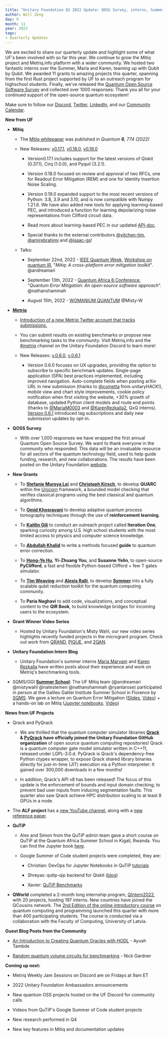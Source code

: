 ```yaml
---
title: "Unitary Foundation Q3 2022 Update: QOSS Survey, interns, Summer school and 7 new projects!"
author: Will Zeng
day: 9
month: 11
year: 2022
tags:
- Quarterly Updates
---
```


We are excited to share our quarterly update and highlight some of what
UF's been involved with so far this year. We continue to grow the Mitiq
project and Metriq.info platform with a wider community. We hosted two
fantastic interns over the Summer, Maria and Karen, teaming up with
Qubit by Qubit. We awarded 11 grants to amazing projects this quarter,
spanning from the first Rust project supported by UF to an outreach
program for highschool students. Finally, we've released the [Quantum
Open Source Software
Survey](https://unitary.foundation/posts/2022_survey_results.html) and
collected over 1000 responses: Thank you all for your continued support
of the open-source quantum ecosystem!

Make sure to follow our
[Discord](https://discord.com/invite/JqVGmpkP96),
[Twitter](https://twitter.com/unitaryfund), [LinkedIn](https://www.linkedin.com/company/unitary-fund/),
and our [Community
Calendar](https://calendar.google.com/calendar/u/0/embed?src=c_mgqdq6hj2isi4d6h467kfqvg60@group.calendar.google.com).

**New from UF**

-   **Mitiq**

    -   The [Mitiq whitepaper](https://quantum-journal.org/papers/q-2022-08-11-774/)
       was published in *Quantum **6**, 774 (2022)*

    -   New Releases:
       [v0.17.1](https://github.com/unitaryfund/mitiq/releases/tag/v0.17.1),
       [v0.18.0](https://github.com/unitaryfund/mitiq/releases/tag/v0.18.0),
       [v0.19.0](https://github.com/unitaryfund/mitiq/releases/tag/v0.19.0)

        -   Version0.17.1 includes support for the latest versions of
           Qiskit (0.37.1), Cirq (1.0.0), and Pyquil (3.2.1).

        -   Version 0.18.0 focused on review and approval of two RFCs,
           one for Readout Error Mitigation (REM) and one for
           Identity Insertion Noise Scaling.

        -   Version 0.19.0 expanded support to the most recent versions
           of Python: 3.8, 3.9 and 3.10, and is now compatible with
           Numpy 1.21.6. We have also added new tools for applying
           learning-based PEC, and introduced a function for learning
           depolarizing noise representations from Clifford circuit
           data.

        -   Read more about learning-based PEC in our updated
           [API-doc](https://mitiq.readthedocs.io/en/latest/apidoc.html#module-mitiq.pec.representations.biased_noise).

        -   Special thanks to the external contributors
           [\@yitchen-tim](https://github.com/yitchen-tim),
           [\@amirebrahimi](https://github.com/amirebrahimi) and
           [\@isaac-gs](https://github.com/isaac-gs)!

    -   Talks:

        -   September 22nd, 2022 - [IEEE Quantum
           Week](https://qce.quantum.ieee.org/2022/), [Workshop on
           quantum
           IR](https://qce.quantum.ieee.org/2022/workshops-program/#alexandermccaskey),
           \"*Mitiq: A cross-platform error mitigation toolkit*\".
           \@andreamari

        -   September 13th, 2022 - [Quantum Africa 6
           Conference](https://qa.eaifr.org/), \"*Quantum Error
           Mitigation: An open-source software approach*\".
           \@nathanshammah

        -   August 15th, 2022 - [WOMANIUM
           QUANTUM](https://www.youtube.com/watch?v=3LAHjmSuyO8&list=PL-VMs2BCTI_lklMMfY4iMdETT19rgZe5o)
           \@Misty-W

-   [**Metriq**](https://metriq.info/)

    -   [Introduction of a new Metriq Twitter account that tracks submissions.](https://twitter.com/MetriqInfo)

    -   You can submit results on existing benchmarks or propose new
       benchmarking tasks to the community. Visit Metriq.info and the
       [\#metriq](https://discord.com/channels/764231928676089909/818208195612639304)
       channel on the Unitary Foundation Discord to learn more!

    -   New Releases:
       [v.0.6.0](https://github.com/unitaryfund/metriq-app/releases/tag/v0.6.0),
       [v.0.6.1](https://github.com/unitaryfund/metriq-app/releases/tag/v0.6.1)

        -   Version 0.6.0 focuses on UX upgrades, providing the option to
           subscribe to specific benchmark updates. Single-page
           application (SPA) best practices implemented, including
           improved navigation. Auto-complete fields when pasting
           arXiv URL in new submission (thanks to
           [\@cometta](https://github.com/cometta) from
           unitaryHACK!), mobile view and chart style improvements,
           cookie policy notification when first visiting the
           website, +30% growth of database, updated Python client
           models and route end points (thanks to
           [\@MariaM0003](https://github.com/MariaM0003) and
           [\@KarenRezkalla2](https://github.com/KarenRezkalla2), QxQ
           interns). [Version 0.6.1](https://twitter.com/MetriqInfo/status/1572212471074791425)
           introduced tag subscriptions and daily new submission
           updates by opt-in.

-   **QOSS Survey**

    -   With over 1,000 responses we have wrapped the first annual
       Quantum Open Source Survey. We want to thank everyone in the
       community who responded. This data will be an invaluable
       resource for all sectors of the quantum technology field, used
       to help guide funding, research, and new collaborations. The
       results have been posted on the Unitary Foundation
       [website](https://unitary.foundation/posts/2022_survey_results.html).

-   **New Grants**

    -   To [**Stefanie Muroya
       Lei**](https://twitter.com/SMuroyaLei) and [**Christoph
       Kirsch**](https://twitter.com/christophkirsch), to
       develop **QUARC** within the
       [Unicorn](https://github.com/cksystemsgroup/unicorn)
       framework, a bounded model checking that verifies classical
       programs using the best classical and quantum algorithms.

    -   To [**Omid
       Khosravani**](https://twitter.com/omidkhosravaniq) to
       develop adaptive quantum process tomography techniques through
       the use of **reinforcement learning**.

    -   To **[Kaitlin
       Gili](https://www.linkedin.com/in/kaitlin-gili/)** to
       conduct an outreach project called **Iteration One**, sparking
       curiosity among U.S. high school students with the most
       limited access to physics and computer science knowledge.

    -   To **[Abdullah
       Khalid](https://twitter.com/abdullahkhalids)** to write
       a methods focused **guide** to quantum error correction.

    -   To [**Hong-Ye Hu**](https://twitter.com/hongyehu1),
       **Yi-Zhuang You**, and **Susanne Yelin**, to open-source
       **PyClifford**, a fast and flexible Python-based Clifford +
       few T gates simulator.

    -   To [**Tim
       Weaving**](https://www.linkedin.com/in/tim-weaving-61b47912a/)
       and [**Alexis
       Ralli**](https://www.linkedin.com/in/alexis-ralli-293931b0/),
       to develop
       [**Symmer**](https://github.com/UCL-CCS/symmer) into a
       fully scalable qubit reduction toolkit for the quantum
       computing community.

    -   To **Paria Naghavi** to add code, visualizations, and conceptual
       content to the **QIR Book**, to build knowledge bridges for
       incoming users to the ecosystem.

-   **Grant Winner Video Series**

    -   Hosted by Unitary Foundation's Misty Wahl, our new video series
       highlights recently funded projects in the microgrant program.
       Check out work from
       [QRAND](https://www.youtube.com/watch?v=LSOCHWSPvUc),
       [PIQUE](https://www.youtube.com/watch?v=wSFmtkS-AP8),
       and
       [2QAN](https://www.youtube.com/watch?v=izzyfFzwypA).

-   **Unitary Foundation Intern Blog**

    -   Unitary Foundation's summer interns [Maria
       Maryam](https://unitary.foundation/posts/intern_maria_maryam_post.html)
       and [Karen
       Rezkalla](https://unitary.foundation/posts/2022_karen_intern_post.html)
       have written posts about their experience and work on Metriq's
       benchmarking tools.

-   SQMS/GGI [**Summer
   School**](https://www.ggi.infn.it/showevent.pl?id=436): The
   UF Mitiq team (\@andreamari \@mistywahl \@natestemen
   \@nathanshammah \@ryanlarose) participated in person at the
   Galileo Galilei Institute Summer School in Florence by
   [SQMS](https://sqms.fnal.gov/). We gave a lecture on
   Quantum Error Mitigation
   ([Slides](https://www.ggi.infn.it/talkfiles/slides/slides6070.pdf),
   [Video](https://www.youtube.com/watch?v=57T29hewkok&list=PL1CFLtxeIrQoQFWjMgSAE_dkrCNT8pA6f&index=1)) +
   a hands-on lab on Mitiq ([Jupyter
   notebooks](https://www.ggi.infn.it/talkfiles/bonuses/bonus6073.zip).
   [Video](https://www.youtube.com/watch?v=rrDWm1dDdNk&list=PL1CFLtxeIrQoQFWjMgSAE_dkrCNT8pA6f&index=13))

**News from UF Projects**

-   Qrack and PyQrack

    -   We are thrilled that the quantum computer simulator libraries
       **[Qrack](https://github.com/unitaryfund/qrack/) &
       [PyQrack](https://github.com/unitaryfund/pyqrack/) have
       officially joined the Unitary Foundation GitHub organization** of
       open source quantum computing repositories! Qrack is a quantum
       computer gate model simulator written in C++11, released under
       LGPL-3.0.d. PyQrack is Qrack's dependency-free Python ctypes
       wrapper, to expose Qrack shared library binaries directly for
       just-in-time (JIT) execution via a Python interpreter: It
       gained over 300,000 downloads in a few months!

    -   In addition, Qrack's API v8 has been released! The focus of this
       update is the enforcement of bounds and input domain checking,
       to prevent bad user inputs from inducing segmentation faults.
       This quarter also saw Qrack achieve HPC distribution scaling
       to at least 8 GPUs in a node.

-   The **ALF project** has a [new YouTube
   channel](https://gitpages.physik.uni-wuerzburg.de/ALF/ALF_Webpage/news/2022-08-02-youtube_channel/),
   along with a [new reference
   paper](https://gitpages.physik.uni-wuerzburg.de/ALF/ALF_Webpage/news/2022-08-30-new-alf-reference-paper/).

-   **QuTiP**
    -   Alex and Simon from the QuTiP admin team gave a short course on QuTiP at the Quantum Africa Summer School in Kigali, Rwanda. You can find the Jupyter book [here](https://hodgestar.github.io/qutip-asqsqis-2022/intro.html).

    -   Google Summer of Code student projects were completed,
       they are:

        -   Christian: DevOps for Jupyter Notebooks in QuTiP
            [tutorials](https://github.com/qutip/qutip-tutorials)

        -   Shreyas: qutip-qip backend for Qiskit
           ([blog](https://medium.com/@claretgrace0801/concluding-my-gsoc-22-project-c975d6612e5e))

        -   Xavier: [QuTiP
           Benchmarks](https://qutip.org/qutip-benchmark/add.html)

-   **QWorld** completed a 2-month long internship program,
   [QIntern2022](https://qworld.net/qintern-2022/), with 20
   projects, hosting 197 interns. New countries have joined the
   QCousins network. The [2nd Edition of the online introductory
   course](https://qworld.net/qcourse511-2/) on quantum
   computing and programming launched this quarter with more than 400
   participating students. The course is conducted via a
   collaboration with the Faculty of Computing, University of Latvia.

**Guest Blog Posts from the Community**

-   [An Introduction to Creating Quantum Oracles with
   HODL](https://unitary.foundation/posts/2022_hodl.html) - Ayush
   Tambde

-   [Random quantum volume circuits for
   benchmarking](https://unitary.foundation/posts/2022_quantum_volume_circuits.html) -
   Nick Gardner

**Coming up next:**

-   Metriq Weekly Jam Sessions on Discord are on Fridays at 9am ET

-   2022 Unitary Foundation Ambassadors announcements

-   New quantum OSS projects hosted on the UF Discord for community
   calls

-   Videos from QuTiP's Google Summer of Code student projects

-   New research performed in Q4

-   New key features in Mitiq and documentation updates
